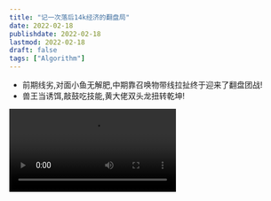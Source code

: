 ```yaml
---
title: "记一次落后14k经济的翻盘局"
date: 2022-02-18
publishdate: 2022-02-18
lastmod: 2022-02-18
draft: false
tags: ["Algorithm"]
---
```


- 前期线劣,对面小鱼无解肥,中期靠召唤物带线拉扯终于迎来了翻盘团战!
- 兽王当诱饵,敲鼓吃技能,黄大佬双头龙扭转乾坤!

![matuan](/blog/about/clip1.mp4)
